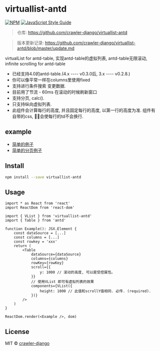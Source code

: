 # virtuallist-antd

> 

[![NPM](https://img.shields.io/npm/v/virtuallist-antd.svg)](https://www.npmjs.com/package/virtuallist-antd) [![JavaScript Style Guide](https://img.shields.io/badge/code_style-standard-brightgreen.svg)](https://standardjs.com)

> 仓库: https://github.com/crawler-django/virtuallist-antd    

> 版本更新记录: https://github.com/crawler-django/virtuallist-antd/blob/master/update.md

virtualList for antd-table, 实现antd-table的虚拟列表, antd-table无限滚动, infinite scrolling for antd-table

* 已经支持4.0的antd-table.(4.x ---- v0.3.0后,  3.x ---- v0.2.8.)
* 你可以像平常一样在columns里使用fixed
* 支持进行条件搜索 变更数据.
* 目前用了节流 - 60ms 在滚动的时候刷新窗口
* 支持分页, calc().
* 只支持纵向虚拟列表.
* 此组件会计算每行的高度, 并且固定每行的高度, 以第一行的高度为准. 组件有自带的css, 会使每行的td不会换行.

## example
* [简单的例子](https://codesandbox.io/s/festive-worker-wc5wp)
* [简单的分页例子](https://codesandbox.io/s/gracious-resonance-tmw44)

## Install

```bash
npm install --save virtuallist-antd
```

## Usage

```tsx
import * as React from 'react'
import ReactDom from 'react-dom'

import { VList } from 'virtuallist-antd'
import { Table } from 'antd'

function Example(): JSX.Element {
	const dataSource = [...]
	const columns = [...]
	const rowkey = 'xxx'
	return (
		<Table 
			dataSource={dataSource}
			columns={columns}
			rowKey={rowKey}
			scroll={{
				y: 1000 // 滚动的高度, 可以是受控属性。
			}}
			// 使用VList 即可有虚拟列表的效果
			components={VList({
				height: 1000 // 此值和scrollY值相同. 必传. (required). 
			})}
		/>
	)
}

ReactDom.render(<Example />, dom)

```

## License

MIT © [crawler-django](https://github.com/crawler-django)
